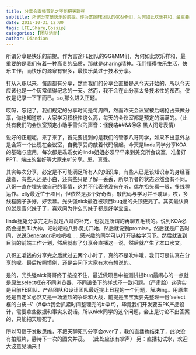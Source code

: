 ```yaml
---
title: 分享会直播首趴之不能把天聊死
subtitle: 所谓分享是快乐的前提。作为富途FE团队的GG&MM们，为何如此欢乐祥和，最重要的是我们有着一种高贵的品质，那就是sharing精神。
date: 2016-10-31 12:00
tags: [FE,Share,Gossip]
categories: [团队活动]
author: Diandian
---
```


所谓分享是快乐的前提。作为富途FE团队的GG&MM们，为何如此欢乐祥和，最重要的是我们有着一种高贵的品质，那就是sharing精神。我们懂得快乐生活，快乐工作，而快乐的源泉有很多，最快乐莫过于技术分享。

打从入职以来，每周都有分享，然而我们的分享会直播是从今天开始的，所以今天应该也是一个灰常值得纪念的一天。然而，我不会在此分享太多技术性的东西，仅仅是记录一下下而已。so,那么进入正题。

<!--more-->

哎呀，忘记了，我们规定的分享时间是每周四，然而昨天会议室被后端抢占来做分享，你也知道啦，大家学习积极性这么高，每天的会议室都是预定的满满的。（此处有我们的会议室预定小助手雪兴的声音：怪我咯##&&@@ 黑人问号表情）

说好的正题呢，来了来了，首先要提到的是我们的管家八哥同学，如果不出意外总是会第一个出现在会议室，自我享受的敲着代码候起。今天是linda同学分享KOA的基础与应用，每次都是乖乖女的linda姐姐必须早早来到美交所会议室，准备好PPT，端庄的坐好等大家来听分享。恩，真乖。

其实每次分享，必定是不可能满足所有人的知识库，有些人已是该知识点的身经百战者，有些人还是小白，还有些只是了解一丢丢，所以听者的状态必然会有不同。八哥一直在埋头做自己的事情，这并不代表他没有在听，偶尔抬头看一眼，多线程运作。elly最近忙于项目，但依然是那个好奇者，敲代码与学习并不耽误，哎，多线程脑子多好，好羡慕。光头强nick最近被项目bug逼的头顶更亮了。其实最认真的就是雪兴妹子了，喜欢问为什么的妹子都是好学宝宝。

linda姐姐分享完之后就是八哥的补充，也就是所谓的再聊五毛钱的。说到KOA必然会提到TJ大神，吧啦吧啦八卦模式开始，然后就说到promise，然后就是广告时间，说说[Generator](https://www.toobug.net/article/learning_es6_generator.html)吧啦吧啦……感兴趣的同学可以打开链接学习下。然后就说到目前的前端工作计划，然后就有了分享会直播这一说，然后就产生了本口水文。

八哥五毛钱的分享完之后就过去两个小时了，真的不是吹牛哦，我们可是认真在分享的呢。最后按照惯例，还是会问下大家有木有想说的。

是的，光头强nick哥哥终于按捺不住，最近做项目中被测试提bug最闹心的一点就是原生select框在不同浏览器、不同设备下的样式不一致问题。（严肃脸）这确实是目前FE团队、产品团队和设计团队最近提上日程的一个问题，解决ing。用原生还是自定义必然又是一场激烈的争论和大战，前提是宝宝我要先整理一份‘select框的白皮书’（#😭#我会抓紧时间整理完的#😭#），毕竟我们开发要去PK产品设计，需要拿些数据和事实来说话。所以nick同学的这个问题，会上是讨论不出答案的，只能把天聊死了。

所以习惯于发散思维，不把天聊死的分享会over了，我的直播也结束了，此次没有拍照片，静待下一次的图文并茂。
（此处应该有掌声）
另：直播初试水，欢迎大波意见涌来！
